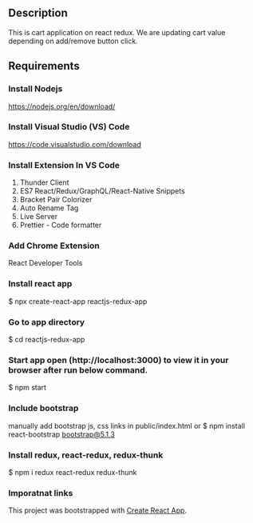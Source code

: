 ## Description
This is cart application on react redux. We are updating cart value depending on add/remove button click.

## Requirements

### Install Nodejs
https://nodejs.org/en/download/

### Install Visual Studio (VS) Code
https://code.visualstudio.com/download

### Install Extension In VS Code
1. Thunder Client 
2. ES7 React/Redux/GraphQL/React-Native Snippets 
3. Bracket Pair Colorizer 
4. Auto Rename Tag 
5. Live Server 
6. Prettier - Code formatter 

### Add Chrome Extension
React Developer Tools


### Install react app
$ npx create-react-app reactjs-redux-app

### Go to app directory
$ cd reactjs-redux-app
  
### Start app open (http://localhost:3000) to view it in your browser after run below command. 
$ npm start

### Include bootstrap
manually add bootstrap js, css links in public/index.html
or
$ npm install react-bootstrap bootstrap@5.1.3

### Install redux, react-redux, redux-thunk
$ npm i redux react-redux redux-thunk

### Imporatnat links
This project was bootstrapped with [Create React App](https://github.com/facebook/create-react-app).
